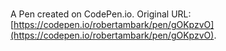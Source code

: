 # 

A Pen created on CodePen.io. Original URL: [https://codepen.io/robertambark/pen/gOKpzvO](https://codepen.io/robertambark/pen/gOKpzvO).

